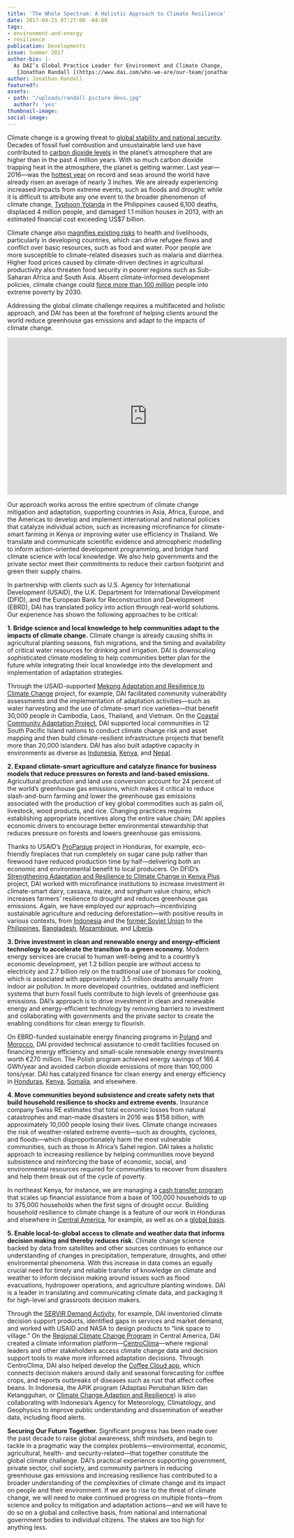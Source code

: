 ```yaml
---
title: 'The Whole Spectrum: A Holistic Approach to Climate Resilience'
date: 2017-04-21 07:27:00 -04:00
tags:
- environment-and-energy
- resilience
publication: Developments
issue: Summer 2017
author-bio: |-
  As DAI’s Global Practice Leader for Environment and Climate Change,
   [Jonathan Randall ](https://www.dai.com/who-we-are/our-team/jonathan-randall) leads business development, technical assistance, and project management with a focus on climate change, environment, natural resource management, and water resources.
author: Jonathan Randall
featured?: 
assets:
- path: "/uploads/randall picture devs.jpg"
  author?: 'yes'
thumbnail-image: 
social-image: 
---
```


Climate change is a growing threat to [global stability and national security](https://www.defense.gov/News/Article/Article/612710/). Decades of fossil fuel combustion and unsustainable land use have contributed to [carbon dioxide levels](https://climate.nasa.gov/climate_resources/24/) in the planet’s atmosphere that are higher than in the past 4 million years. With so much carbon dioxide trapping heat in the atmosphere, the planet is getting warmer. Last year—2016—was the [hottest year](https://www.scientificamerican.com/article/2016-was-the-hottest-year-on-record/) on record and seas around the world have already risen an average of nearly 3 inches. We are already experiencing increased impacts from extreme events, such as floods and drought: while it is difficult to attribute any one event to the broader phenomenon of climate change, [Typhoon Yolanda](https://www.usaid.gov/haiyan/fy14/fs22) in the Philippines caused 6,100 deaths, displaced 4 million people, and damaged 1.1 million houses in 2013, with an estimated financial cost exceeding US$7 billion. 



Climate change also [magnifies existing risks](http://archive.defense.gov/pubs/150724-congressional-report-on-national-implications-of-climate-change.pdf?source=govdelivery) to health and livelihoods, particularly in developing countries, which can drive refugee flows and conflict over basic resources, such as food and water. Poor people are more susceptible to climate-related diseases such as malaria and diarrhea. Higher food prices caused by climate-driven declines in agricultural productivity also threaten food security in poorer regions such as Sub-Saharan Africa and South Asia. Absent climate-informed development policies, climate change could [force more than 100 million](https://openknowledge.worldbank.org/handle/10986/22787) people into extreme poverty by 2030. 

Addressing the global climate challenge requires a multifaceted and holistic approach, and DAI has been at the forefront of helping clients around the world reduce greenhouse gas emissions and adapt to the impacts of climate change. 

<iframe src="https://player.vimeo.com/video/214065469" width="640" height="360" frameborder="0" webkitallowfullscreen mozallowfullscreen allowfullscreen></iframe>

Our approach works across the entire spectrum of climate change mitigation and adaptation, supporting countries in Asia, Africa, Europe, and the Americas to develop and implement international and national policies that catalyze individual action, such as increasing microfinance for climate-smart farming in Kenya or improving water use efficiency in Thailand. We translate and communicate scientific evidence and atmospheric modelling to inform action-oriented development programming, and bridge hard climate science with local knowledge. We also help governments and the private sector meet their commitments to reduce their carbon footprint and green their supply chains. 

In partnership with clients such as U.S. Agency for International Development (USAID), the U.K. Department for International Development (DFID), and the European Bank for Reconstruction and Development (EBRD), DAI has translated policy into action through real-world solutions. Our experience has shown the following approaches to be critical:

**1. Bridge science and local knowledge to help communities adapt to the impacts of climate change.** Climate change is already causing shifts in agricultural planting seasons, fish migrations, and the timing and availability of critical water resources for drinking and irrigation. DAI is downscaling sophisticated climate modeling to help communities better plan for the future while integrating their local knowledge into the development and implementation of adaptation strategies. 

Through the USAID-supported [Mekong Adaptation and Resilience to Climate Change](https://www.dai.com/our-work/projects/southeast-asia-mekong-adaptation-and-resilience-climate-change-arcc) project, for example, DAI facilitated community vulnerability assessments and the implementation of adaptation activities—such as water harvesting and the use of climate-smart rice varieties—that benefit 30,000 people in Cambodia, Laos, Thailand, and Vietnam. On the [Coastal Community Adaptation Project](https://www.dai.com/our-work/projects/south-pacific-islands-coastal-community-adaptation-project-c-cap), DAI supported local communities in 12 South Pacific Island nations to conduct climate change risk and asset mapping and then build climate-resilient infrastructure projects that benefit more than 20,000 islanders. DAI has also built adaptive capacity in environments as diverse as [Indonesia](https://www.dai.com/our-work/projects/indonesia-apik-adaptasi-perubahan-iklim-dan-ketangguhan-or-climate-change-adaption), [Kenya](https://www.dai.com/our-work/projects/kenya-strengthening-adaptation-and-resilience-climate-change-kenya-plus-starck), and [Nepal](https://www.dai.com/our-work/projects/Nepal-Program-for-Aquatic-Natural-Resources-Improvement-PANI).

**2. Expand climate-smart agriculture and catalyze finance for business models that reduce pressures on forests and land-based emissions.** Agricultural production and land use conversion account for 24 percent of the world’s greenhouse gas emissions, which makes it critical to reduce slash-and-burn farming and lower the greenhouse gas emissions associated with the production of key global commodities such as palm oil, livestock, wood products, and rice. Changing practices requires establishing appropriate incentives along the entire value chain; DAI applies economic drivers to encourage better environmental stewardship that reduces pressure on forests and lowers greenhouse gas emissions. 

Thanks to USAID’s [ProParque](https://www.dai.com/our-work/projects/honduras-ProParque-GEMA) project in Honduras, for example, eco-friendly fireplaces that run completely on sugar cane pulp rather than firewood have reduced production time by half—delivering both an economic and environmental benefit to local producers. On DFID’s [Strengthening Adaptation and Resilience to Climate Change in Kenya Plus](https://www.dai.com/our-work/projects/kenya-strengthening-adaptation-and-resilience-climate-change-kenya-plus-starck) project, DAI worked with microfinance institutions to increase investment in climate-smart dairy, cassava, maize, and sorghum value chains, which increases farmers’ resilience to drought and reduces greenhouse gas emissions. Again, we have employed our approach—incentivizing sustainable agriculture and reducing deforestation—with positive results in various contexts, from [Indonesia](https://www.dai.com/our-work/projects/indonesia-orangutan-conservation-services-program-ocsp) and the [former Soviet Union](https://www.dai.com/our-work/projects/russian-federation-clima-east-support-climate-change-mitigation-and-adaptation) to the [Philippines](https://www.dai.com/our-work/projects/philippines-environmental-governance-phase-ii-ecogov2), [Bangladesh](https://www.dai.com/our-work/projects/bangladesh-agricultural-value-chains-avc-program), [Mozambique](https://www.dai.com/our-work/projects/mozambique-innovation-agribusiness-inovagro), and [Liberia](https://www.dai.com/our-work/projects/liberia-support-unit-liberia-flegt-voluntary-partnership-agreement-vpa).

**3. Drive investment in clean and renewable energy and energy-efficient technology to accelerate the transition to a green economy.** Modern energy services are crucial to human well-being and to a country’s economic development, yet 1.2 billion people are without access to electricity and 2.7 billion rely on the traditional use of biomass for cooking, which is associated with approximately 3.5 million deaths annually from indoor air pollution. In more developed countries, outdated and inefficient systems that burn fossil fuels contribute to high levels of greenhouse gas emissions. DAI’s approach is to drive investment in clean and renewable energy and energy-efficient technology by removing barriers to investment and collaborating with governments and the private sector to create the enabling conditions for clean energy to flourish. 

On EBRD-funded sustainable energy financing programs in [Poland](https://www.dai.com/our-work/projects/poland-polish-sustainable-energy-financing-facility-polseff) and [Morocco](https://www.dai.com/our-work/projects/morocco-sustainable-energy-financing-facility-morseff), DAI provided technical assistance to credit facilities focused on financing energy efficiency and small-scale renewable energy investments worth €270 million. The Polish program achieved energy savings of 166.4 GWh/year and avoided carbon dioxide emissions of more than 100,000 tons/year. DAI has catalyzed finance for clean energy and energy efficiency in [Honduras](https://www.dai.com/our-work/projects/honduras-ProParque-GEMA), [Kenya](https://www.dai.com/our-work/projects/kenya-financial-inclusion-rural-microenterprises-firm), [Somalia](https://www.dai.com/our-work/projects/somalia-partnership-economic-growth), and elsewhere.

**4. Move communities beyond subsistence and create safety nets that build household resilience to shocks and extreme events.** Insurance company Swiss RE estimates that total economic losses from natural catastrophes and man-made disasters in 2016 was $158 billion, with approximately 10,000 people losing their lives. Climate change increases the risk of weather-related extreme events—such as droughts, cyclones, and floods—which disproportionately harm the most vulnerable communities, such as those in Africa’s Sahel region. DAI takes a holistic approach to increasing resilience by helping communities move beyond subsistence and reinforcing the base of economic, social, and environmental resources required for communities to recover from disasters and help them break out of the cycle of poverty. 

In northeast Kenya, for instance, we are managing a [cash transfer program](https://www.dai.com/our-work/projects/kenya-hunger-safety-net-programme-phase-2-hsnp2) that scales up financial assistance from a base of 100,000 households to up to 375,000 households when the first signs of drought occur. Building household resilience to climate change is a feature of our work in Honduras and elsewhere in [Central America](https://www.dai.com/our-work/projects/usaid-central-america-regional-climate-change-program-rccp-programa-regional-de), for example, as well as on a [global basis](https://www.dai.com/our-work/projects/worldwide-expert-advisory-call-down-services-eacds-lot-b-strengthening-resilience-and-response-to-crises).

**5. Enable local-to-global access to climate and weather data that informs decision making and thereby reduces risk.** Climate change science backed by data from satellites and other sources continues to enhance our understanding of changes in precipitation, temperature, droughts, and other environmental phenomena. With this increase in data comes an equally crucial need for timely and reliable transfer of knowledge on climate and weather to inform decision making around issues such as flood evacuations, hydropower operations, and agriculture planting windows. DAI is a leader in translating and communicating climate data, and packaging it for high-level and grassroots decision makers. 

Through the [SERVIR Demand Activity](https://www.dai.com/our-work/projects/worldwide-servir-program-demand-activity), for example, DAI inventoried climate decision support products, identified gaps in services and market demand, and worked with USAID and NASA to design products to “link space to village.” On the [Regional Climate Change Program](https://www.dai.com/our-work/projects/usaid-central-america-regional-climate-change-program-rccp-programa-regional-de) in Central America, DAI created a climate information platform—[CentroClima](http://centroclima.org/)—where regional leaders and other stakeholders access climate change data and decision support tools to make more informed adaptation decisions. Through CentroClima, DAI also helped develop the [Coffee Cloud app](http://www.centroclima.org/coffee-cloud/), which connects decision makers around daily and seasonal forecasting for coffee crops, and reports outbreaks of diseases such as rust that affect coffee beans. In Indonesia, the APIK program (Adaptasi Perubahan Iklim dan Ketangguhan, or [Climate Change Adaption and Resilience](https://www.dai.com/our-work/projects/indonesia-apik-adaptasi-perubahan-iklim-dan-ketangguhan-or-climate-change-adaption)) is also collaborating with Indonesia’s Agency for Meteorology, Climatology, and Geophysics to improve public understanding and dissemination of weather data, including flood alerts. 

**Securing Our Future Together.** Significant progress has been made over the past decade to raise global awareness, shift mindsets, and begin to tackle in a pragmatic way the complex problems—environmental, economic, agricultural, health- and security-related—that together constitute the global climate challenge. DAI’s practical experience supporting government, private sector, civil society, and community partners in reducing greenhouse gas emissions and increasing resilience has contributed to a broader understanding of the complexities of climate change and its impact on people and their environment. If we are to rise to the threat of climate change, we will need to make continued progress on multiple fronts—from science and policy to mitigation and adaptation actions—and we will have to do so on a global and collective basis, from national and international government bodies to individual citizens. The stakes are too high for anything less.
